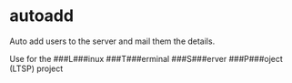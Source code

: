 # autoadd
Auto add users to the server and mail them the details.

Use for the ###L###inux ###T###erminal ###S###erver ###P###oject (LTSP) project
